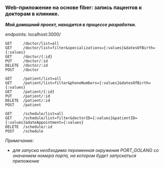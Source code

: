 ### Web-приложение на основе fiber: запись пацентов к докторам в клинике.

***Мой домашний проект, находится в процессе разработки.***

endpoints:
localhost:3000/

    GET     /doctor/list=all
    GET     /doctor/list=filter&specializations={:values}&datesOfBirth={:values}
    GET     /doctor/{:id}
    PUT     /doctor/:id
    DELETE  /doctor/:id
    POST    /doctor

    GET     /patient/list=all
    GET     /patient/list=filter&phoneNumbers={:values}&datesOfBirth={:values}
    GET     /patient/{:id}
    PUT     /patient/:id
    DELETE  /patient/:id
    POST    /patient

    GET     /schedule/list=all
    GET     /schedule/list=filter&doctorID={:values}&patientID={:values}&dateAppointment={:values}
    DELETE  /schedule/:id
    POST    /schedule


_Примечание:_
* _для запуска необходима переменная окружения PORT_GOLANG со значением номера порта, на котором будет запускаться приложение_